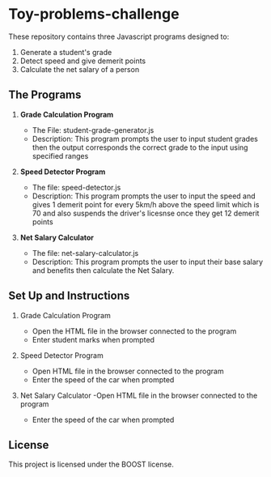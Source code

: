# Toy-problems-challenge

These repository contains three Javascript programs designed to:

1. Generate a student's grade
2. Detect speed and give demerit points
3. Calculate the net salary of a person

## The Programs

1. **Grade Calculation Program**  

     - The File: student-grade-generator.js
     - Description: This program prompts the user to input student grades then the output corresponds the correct grade to the input using specified ranges

2. **Speed Detector Program**

    - The file: speed-detector.js
    - Description: This program prompts the user to input the speed and gives 1 demerit point for every 5km/h above the speed limit which is 70 and also suspends the driver's licesnse once they get 12 demerit points

3. **Net Salary Calculator**

    - The file: net-salary-calculator.js
    - Description: This program prompts the user to input their base salary and benefits then calculate the Net Salary.

## Set Up and Instructions

1. Grade Calculation Program
    - Open the HTML file in the browser connected to the program
    - Enter student marks when prompted

2. Speed Detector Program
    - Open HTML file in the browser connected to the program
    - Enter the speed of the car when prompted

3. Net Salary Calculator
    -Open HTML file in the browser connected to the program
    - Enter the speed of the car when prompted 

## License
This project is licensed under the BOOST license. 



